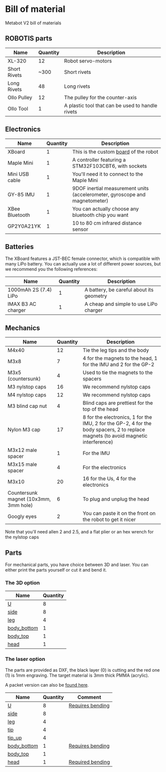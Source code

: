 # Bill of material

Metabot V2 bill of materials

## ROBOTIS parts

Name                   | Quantity | Description                  
-----------------------|----------|----------------------------------
XL-320                 | 12       | Robot servo-motors
Short Rivets           | ~300     | Short rivets
Long Rivets            | 48       | Long rivets
Ollo Pulley            | 12       | The pulley for the counter-axis
Ollo Tool              | 1        | A plastic tool that can be used to handle rivets

## Electronics

Name                   | Quantity | Description                  
-----------------------|----------|----------------------------------
XBoard                 | 1        | This is the custom [board](/electronics/) of the robot
Maple Mini             | 1        | A controller featuring a STM32F103CBT6, with sockets
Mini USB cable         | 1        | You'll need it to connect to the Maple Mini
GY-85 IMU              | 1        | 9DOF inertial measurement units (accelerometer, gyroscope and magnetometer)
XBee Bluetooth         | 1        | You can actually choose any bluetooth chip you want
GP2Y0A21YK             | 1        | 10 to 80 cm infrared distance sensor

## Batteries

The XBoard features a JST-BEC female connector, which is compatible with many LiPo battery.
You can actually use a lot of different power sources, but we recommend you the following references:

Name                   | Quantity | Description                  
-----------------------|----------|----------------------------------
1000mAh 2S (7.4) LiPo  | 1        | A battery, be careful about its geometry
IMAX B3 AC charger     | 1        | A cheap and simple to use LiPo charger

## Mechanics

Name                   | Quantity | Description                  
-----------------------|----------|----------------------------------
M4x40                  | 12        | Tie the leg tips and the body
M3x8                   | 7        | 4 for the magnets to the head, 1 for the IMU and 2 for the GP-2
M3x5 (countersunk)     | 4        | Used to tie the magnets to the spacers
M3 nylstop caps        | 16       | We recommend nylstop caps
M4 nylstop caps        | 12       | We recommend nylstop caps
M3 blind cap nut       | 4        | Blind caps are prettiest for the top of the head
Nylon M3 cap           | 17       | 8 for the electronics, 1 for the IMU, 2 for the GP-2, 4 for the body spacers, 2 to replace magnets (to avoid magnetic interference)
M3x12 male spacer      | 1        | For the IMU
M3x15 male spacer      | 4        | For the electronics
M3x10                  | 20        | 16 for the Us, 4 for the electronics 
Countersunk magnet (10x3mm, 3mm hole) | 6        | To plug and unplug the head
Googly eyes            | 2        | You can paste it on the front on the robot to get it nicer

Note that you'll need allen 2 and 2.5, and a flat plier or an hex wrench for the nylstop caps

## Parts

For mechanical parts, you have choice between 3D and laser. You can either print the
parts yourself or cut it and bend it.

### The 3D option

Name                   | Quantity 
-----------------------|----------
[U](/mechanics/3d/u.stl) | 8      
[side](/mechanics/3d/side.stl) | 8
[leg](/mechanics/3d/leg.stl) | 4
[body_bottom](/mechanics/3d/body_bottom.stl) | 1
[body_top](/mechanics/3d/body_top.stl) | 1
[head](/mechanics/3d/head.stl) | 1

### The laser option

The parts are provided as DXF, the black layer (0) is cutting and the red one (1)
is 1mm engraving. The target material is 3mm thick PMMA (acrylic).

A packet version can also be [found here](/mechanics/laser/metabot.dxf).

Name                   | Quantity | Comment
-----------------------|----------|-------------
[U](/mechanics/laser/parts/u.dxf) | 8 | [Requires bending](/mechanics/laser/doc/u_bending.pdf)
[side](/mechanics/laser/parts/side.dxf) | 8 | 
[leg](/mechanics/laser/parts/leg.dxf) | 4 |
[tip](/mechanics/laser/parts/tip.dxf) | 4 |
[tip_up](/mechanics/laser/parts/tip_up.dxf) | 4 |
[body_bottom](/mechanics/laser/parts/body_bottom.dxf) | 1 | [Requires bending](/mechanics/laser/doc/body_bending.pdf)
[body_top](/mechanics/laser/parts/body_top.dxf) | 1
[head](/mechanics/laser/parts/head.dxf) | 1 | [Required bending](/mechanics/laser/doc/head_bending.pdf)


